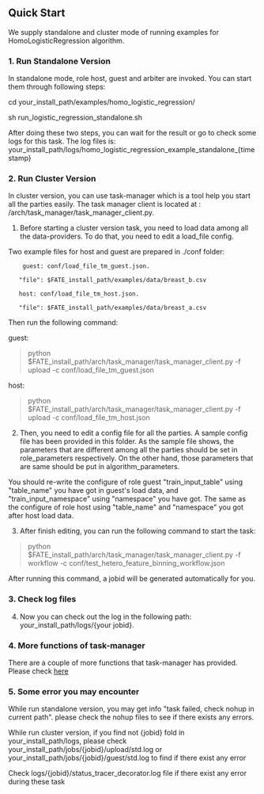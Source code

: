 ## Quick Start

We supply standalone and cluster mode of running examples for HomoLogisticRegression algorithm.

### 1. Run Standalone Version

In standalone mode, role host, guest and arbiter are invoked. You can start them through following steps:

cd your_install_path/examples/homo_logistic_regression/

sh run_logistic_regression_standalone.sh

After doing these two steps, you can wait for the result or go to check some logs for this task. The log files is: your_install_path/logs/homo_logistic_regression_example_standalone_{timestamp}


### 2. Run Cluster Version
In cluster version, you can use task-manager which is a tool help you start all the parties easily. The task manager client is located at : /arch/task_manager/task_manager_client.py.

1. Before starting a cluster version task, you need to load data among all the data-providers. To do that, you need to edit a load_file config.

  Two example files for host and guest are prepared in ./conf folder:

        guest: conf/load_file_tm_guest.json.

       "file": $FATE_install_path/examples/data/breast_b.csv

       host: conf/load_file_tm_host.json.

       "file": $FATE_install_path/examples/data/breast_a.csv

 Then run the following command:

   guest:
   > python $FATE_install_path/arch/task_manager/task_manager_client.py -f upload -c conf/load_file_tm_guest.json

   host:
   > python $FATE_install_path/arch/task_manager/task_manager_client.py -f upload -c conf/load_file_tm_host.json


2. Then, you need to edit a config file for all the parties. A sample config file has been provided in this folder. As the sample file shows, the parameters that are different among all the parties should be set in role_parameters respectively. On the other hand, those parameters that are same should be put in algorithm_parameters.

You should re-write the configure of role guest "train_input_table" using "table_name" you have got in guest's load data, and "train_input_namespace" using "namespace" you have got. The same as the configure of role host using "table_name" and "namespace" you got after host load data.

3. After finish editing, you can run the following command to start the task:

> python $FATE_install_path/arch/task_manager/task_manager_client.py -f workflow -c conf/test_hetero_feature_binning_workflow.json

After running this command, a jobid will be generated automatically for you.


### 3. Check log files

4. Now you can check out the log in the following path: your_install_path/logs/{your jobid}.

### 4. More functions of task-manager

There are a couple of more functions that task-manager has provided. Please check [here](../../arch/task_manager/README.md)

### 5. Some error you may encounter
While run standalone version, you may get info "task failed, check nohup in current path". please check the nohup files to see if there exists any errors.

While run cluster version, if you find not {jobid} fold in your_install_path/logs, please check your_install_path/jobs/{jobid}/upload/std.log or your_install_path/jobs/{jobid}/guest/std.log to find if there exist any error

Check logs/{jobid}/status_tracer_decorator.log file if there exist any error during these task
